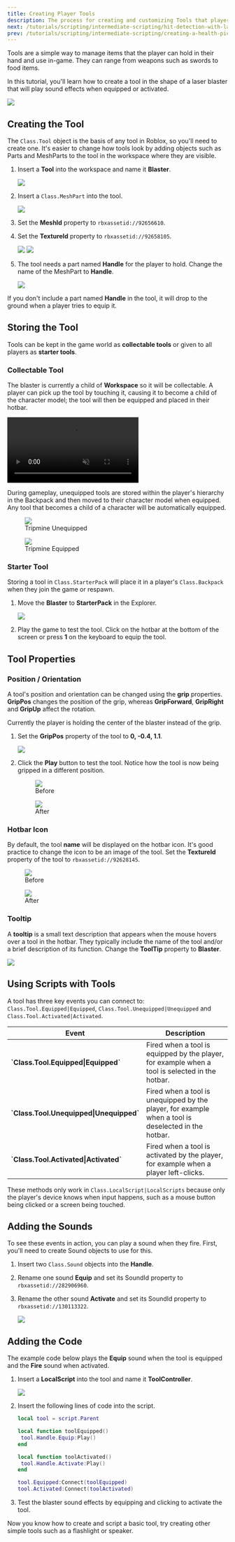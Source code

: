 ```yaml
---
title: Creating Player Tools
description: The process for creating and customizing Tools that players can equip and use.
next: /tutorials/scripting/intermediate-scripting/hit-detection-with-lasers
prev: /tutorials/scripting/intermediate-scripting/creating-a-health-pickup
---
```


Tools are a simple way to manage items that the player can hold in their hand and use in-game. They can range from weapons such as swords to food items.

In this tutorial, you'll learn how to create a tool in the shape of a laser blaster that will play sound effects when equipped or activated.

![](../../../../assets/tutorials/creating-player-tools/title-image.jpg)

## Creating the Tool

The `Class.Tool` object is the basis of any tool in Roblox, so you'll need to create one. It's easier to change how tools look by adding objects such as Parts and MeshParts to the tool in the workspace where they are visible.

1. Insert a **Tool** into the workspace and name it **Blaster**.

   ![](../../../../assets/tutorials/creating-player-tools/explorer-blaster.png)

2. Insert a `Class.MeshPart` into the tool.

   ![](../../../../assets/tutorials/creating-player-tools/explorer-MeshPart.png)

3. Set the **MeshId** property to `rbxassetid://92656610`.
4. Set the **TextureId** property to `rbxassetid://92658105`.

   <GridContainer numColumns="2">
     <img src="../../../../assets/tutorials/creating-player-tools/properties-MeshPart.png" />
     <img src="../../../../assets/tutorials/creating-player-tools/viewport-mesh.jpg" />
   </GridContainer>

5. The tool needs a part named **Handle** for the player to hold. Change the name of the MeshPart to **Handle**.

   ![](../../../../assets/tutorials/creating-player-tools/explorer-handle.png)

<Alert severity="warning">
  If you don't include a part named <b>Handle</b> in the tool, it will drop to the ground when a player tries to equip it.
</Alert>

## Storing the Tool

Tools can be kept in the game world as **collectable tools** or given to all players as **starter tools**.

### Collectable Tool

The blaster is currently a child of **Workspace** so it will be collectable. A player can pick up the tool by touching it, causing it to become a child of the character model; the tool will then be equipped and placed in their hotbar.

<video controls loop muted>
  <source src="../../../../assets/tutorials/creating-player-tools/video-collection.mp4" />
</video>

During gameplay, unequipped tools are stored within the player's hierarchy in the Backpack and then moved to their character model when equipped. Any tool that becomes a child of a character will be automatically equipped.

<GridContainer numColumns="2">
  <figure>
    <img src="../../../../assets/tutorials/creating-player-tools/explorer-unequipped.png" />
    <figcaption>Tripmine Unequipped</figcaption>
  </figure>
  <figure>
    <img src="../../../../assets/tutorials/creating-player-tools/explorer-equipped-character.png" />
    <figcaption>Tripmine Equipped</figcaption>
  </figure>
</GridContainer>

### Starter Tool

Storing a tool in `Class.StarterPack` will place it in a player's `Class.Backpack` when they join the game or respawn.

1. Move the **Blaster** to **StarterPack** in the Explorer.

   ![](../../../../assets/tutorials/creating-player-tools/explorer-starterpack.png)

2. Play the game to test the tool. Click on the hotbar at the bottom of the screen or press **1** on the keyboard to equip the tool.

## Tool Properties

### Position / Orientation

A tool's position and orientation can be changed using the **grip** properties. **GripPos** changes the position of the grip, whereas **GripForward**, **GripRight** and **GripUp** affect the rotation.

Currently the player is holding the center of the blaster instead of the grip.

1. Set the **GripPos** property of the tool to **0, -0.4, 1.1**.

   ![](../../../../assets/tutorials/creating-player-tools/property-grippos.png)

2. Click the **Play** button to test the tool. Notice how the tool is now being gripped in a different position.

   <GridContainer numColumns="2">
     <figure>
       <img src="../../../../assets/tutorials/creating-player-tools/viewport-weapon-pos-2.jpg" />
       <figcaption>Before</figcaption>
     </figure>
     <figure>
       <img src="../../../../assets/tutorials/creating-player-tools/viewport-weapon-pos-1.jpg" />
       <figcaption>After</figcaption>
     </figure>
   </GridContainer>

### Hotbar Icon

By default, the tool **name** will be displayed on the hotbar icon. It's good practice to change the icon to be an image of the tool. Set the **TextureId** property of the tool to `rbxassetid://92628145`.

<GridContainer numColumns="2">
  <figure>
    <img src="../../../../assets/tutorials/creating-player-tools/viewport-blaster-icon-2.png" />
    <figcaption>Before</figcaption>
  </figure>
  <figure>
    <img src="../../../../assets/tutorials/creating-player-tools/viewport-blaster-icon.png" />
    <figcaption>After</figcaption>
  </figure>
</GridContainer>

### Tooltip

A **tooltip** is a small text description that appears when the mouse hovers over a tool in the hotbar. They typically include the name of the tool and/or a brief description of its function. Change the **ToolTip** property to **Blaster**.

![](../../../../assets/tutorials/creating-player-tools/viewport-tooltip.png)

## Using Scripts with Tools

A tool has three key events you can connect to: `Class.Tool.Equipped|Equipped`, `Class.Tool.Unequipped|Unequipped` and `Class.Tool.Activated|Activated`.

<table>
    <thead>
        <tr>
            <th>Event</th>
            <th>Description</th>
        </tr>
    </thead>
    <tbody>
        <tr>
            <td><b>`Class.Tool.Equipped|Equipped`</b></td>
            <td>Fired when a tool is equipped by the player, for example  when a tool is selected in the hotbar.</td>
        </tr>
        <tr>
            <td><b>`Class.Tool.Unequipped|Unequipped`</b></td>
            <td>Fired when a tool is unequipped by the player, for example when a tool is deselected in the hotbar.</td>
        </tr>
        <tr>
            <td><b>`Class.Tool.Activated|Activated`</b></td>
            <td>Fired when a tool is activated by the player, for example when a player left-clicks.</td>
        </tr>
    </tbody>
</table>

These methods only work in `Class.LocalScript|LocalScripts` because only the player's device knows when input happens, such as a mouse button being clicked or a screen being touched.

## Adding the Sounds

To see these events in action, you can play a sound when they fire. First, you'll need to create Sound objects to use for this.

1. Insert two `Class.Sound` objects into the **Handle**.

2. Rename one sound **Equip** and set its SoundId property to `rbxassetid://282906960`.

3. Rename the other sound **Activate** and set its SoundId property to `rbxassetid://130113322`.

   ![](../../../../assets/tutorials/creating-player-tools/explorer-sounds.png)

## Adding the Code

The example code below plays the **Equip** sound when the tool is equipped and the **Fire** sound when activated.

1. Insert a **LocalScript** into the tool and name it **ToolController**.

   ![](../../../../assets/tutorials/creating-player-tools/explorer-toolcontroller.png)

2. Insert the following lines of code into the script.

   ```lua
   local tool = script.Parent

   local function toolEquipped()
   	tool.Handle.Equip:Play()
   end

   local function toolActivated()
   	tool.Handle.Activate:Play()
   end

   tool.Equipped:Connect(toolEquipped)
   tool.Activated:Connect(toolActivated)
   ```

3. Test the blaster sound effects by equipping and clicking to activate the tool.

Now you know how to create and script a basic tool, try creating other simple tools such as a flashlight or speaker.
